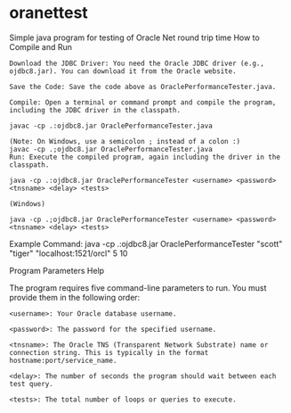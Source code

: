# oranettest
Simple java program for testing of Oracle Net round trip time
How to Compile and Run

    Download the JDBC Driver: You need the Oracle JDBC driver (e.g., ojdbc8.jar). You can download it from the Oracle website.

    Save the Code: Save the code above as OraclePerformanceTester.java.

    Compile: Open a terminal or command prompt and compile the program, including the JDBC driver in the classpath.

    javac -cp .:ojdbc8.jar OraclePerformanceTester.java

    (Note: On Windows, use a semicolon ; instead of a colon :)
    javac -cp .;ojdbc8.jar OraclePerformanceTester.java
    Run: Execute the compiled program, again including the driver in the classpath.

    java -cp .:ojdbc8.jar OraclePerformanceTester <username> <password> <tnsname> <delay> <tests>

    (Windows)

    java -cp .;ojdbc8.jar OraclePerformanceTester <username> <password> <tnsname> <delay> <tests>

Example Command:
java -cp .:ojdbc8.jar OraclePerformanceTester "scott" "tiger" "localhost:1521/orcl" 5 10

Program Parameters Help

The program requires five command-line parameters to run. You must provide them in the following order:

    <username>: Your Oracle database username.

    <password>: The password for the specified username.

    <tnsname>: The Oracle TNS (Transparent Network Substrate) name or connection string. This is typically in the format hostname:port/service_name.

    <delay>: The number of seconds the program should wait between each test query.

    <tests>: The total number of loops or queries to execute.
